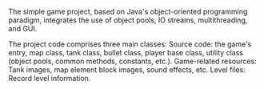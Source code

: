 The simple game project, based on Java's object-oriented programming paradigm, integrates the use of object pools, 
IO streams, multithreading, and GUI. 

The project code comprises three main classes:
Source code: the game's entry, map class, tank class, bullet class, player base class, utility class (object pools, common methods, constants, etc.).
Game-related resources: Tank images, map element block images, sound effects, etc.
Level files: Record level information.

